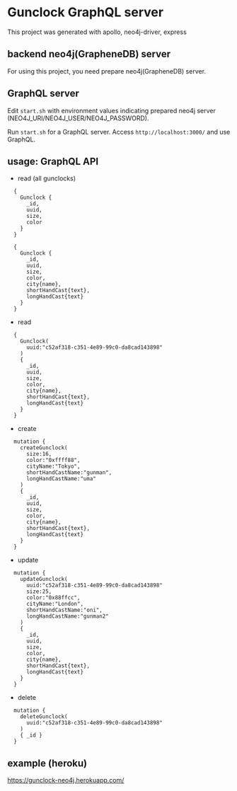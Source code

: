# Gunclock GraphQL server

This project was generated with apollo, neo4j-driver, express

## backend neo4j(GrapheneDB) server

For using this project, you need prepare neo4j(GrapheneDB) server.

## GraphQL server

Edit `start.sh` with environment values indicating prepared neo4j server (NEO4J_URI/NEO4J_USER/NEO4J_PASSWORD).

Run `start.sh` for a GraphQL server. Access `http://localhost:3000/` and use GraphQL.

## usage: GraphQL API

- read (all gunclocks)

```
  { 
    Gunclock {
      _id,
      uuid,
      size,
      color
    }
  }
```

```
  { 
    Gunclock {
      _id,
      uuid,
      size,
      color,
      city{name},
      shortHandCast{text},
      longHandCast{text}
    }
  }
```
- read

```
  { 
    Gunclock(
      uuid:"c52af318-c351-4e89-99c0-da8cad143898"
    )
    {
      _id,
      uuid,
      size,
      color,
      city{name},
      shortHandCast{text},
      longHandCast{text}
    }
  }
```

- create

```
  mutation {
    createGunclock(
      size:16,
      color:"0xffff88",
      cityName:"Tokyo",
      shortHandCastName:"gunman",
      longHandCastName:"uma"
    )
    {
      _id,
      uuid,
      size,
      color,
      city{name},
      shortHandCast{text},
      longHandCast{text}
    }
  }
```

- update

```
  mutation {
    updateGunclock(
      uuid:"c52af318-c351-4e89-99c0-da8cad143898"
      size:25,
      color:"0x88ffcc",
      cityName:"London",
      shortHandCastName:"oni",
      longHandCastName:"gunman2"
    )
    {
      _id,
      uuid,
      size,
      color,
      city{name},
      shortHandCast{text},
      longHandCast{text}
    }
  }
```


- delete

```
  mutation {
    deleteGunclock(
      uuid:"c52af318-c351-4e89-99c0-da8cad143898"
    )
    { _id }
  } 
```

## example (heroku)

https://gunclock-neo4j.herokuapp.com/

